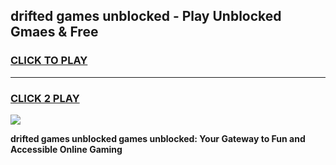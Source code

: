 
## drifted games unblocked - Play Unblocked Gmaes & Free
<h3>
<a href="https://premium.freeplayer.one?title=drifted_games_unblocked&ref=19F">CLICK TO PLAY</a></h3>
<hr>

<h3>
<a href="https://premium.freeplayer.one?title=drifted_games_unblocked&ref=19F">CLICK 2 PLAY</a>
  
</h3>

<a href="https://premium.freeplayer.one?title=drifted_games_unblocked&ref=19F/"><img src="https://clearcache.store/games.png"></a>


**drifted games unblocked games unblocked: Your Gateway to Fun and Accessible Online Gaming**
